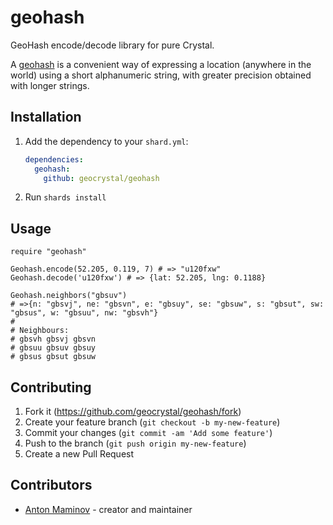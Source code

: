 # geohash

GeoHash encode/decode library for pure Crystal.

A [geohash](https://en.wikipedia.org/wiki/Geohash) is a convenient way of expressing a location (anywhere in the world)
using a short alphanumeric string, with greater precision obtained with longer strings.

## Installation

1. Add the dependency to your `shard.yml`:

   ```yaml
   dependencies:
     geohash:
       github: geocrystal/geohash
   ```

2. Run `shards install`

## Usage

```crystal
require "geohash"

Geohash.encode(52.205, 0.119, 7) # => "u120fxw"
Geohash.decode('u120fxw') # => {lat: 52.205, lng: 0.1188}

Geohash.neighbors("gbsuv")
# =>{n: "gbsvj", ne: "gbsvn", e: "gbsuy", se: "gbsuw", s: "gbsut", sw: "gbsus", w: "gbsuu", nw: "gbsvh"}
#
# Neighbours:
# gbsvh	gbsvj gbsvn
# gbsuu	gbsuv gbsuy
# gbsus	gbsut gbsuw
```

## Contributing

1. Fork it (<https://github.com/geocrystal/geohash/fork>)
2. Create your feature branch (`git checkout -b my-new-feature`)
3. Commit your changes (`git commit -am 'Add some feature'`)
4. Push to the branch (`git push origin my-new-feature`)
5. Create a new Pull Request

## Contributors

- [Anton Maminov](https://github.com/mamantoha) - creator and maintainer
